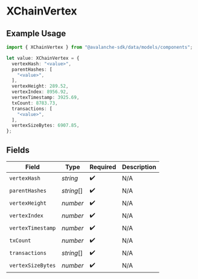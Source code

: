 # XChainVertex

## Example Usage

```typescript
import { XChainVertex } from "@avalanche-sdk/data/models/components";

let value: XChainVertex = {
  vertexHash: "<value>",
  parentHashes: [
    "<value>",
  ],
  vertexHeight: 289.52,
  vertexIndex: 8956.92,
  vertexTimestamp: 3925.69,
  txCount: 8783.73,
  transactions: [
    "<value>",
  ],
  vertexSizeBytes: 6907.85,
};
```

## Fields

| Field              | Type               | Required           | Description        |
| ------------------ | ------------------ | ------------------ | ------------------ |
| `vertexHash`       | *string*           | :heavy_check_mark: | N/A                |
| `parentHashes`     | *string*[]         | :heavy_check_mark: | N/A                |
| `vertexHeight`     | *number*           | :heavy_check_mark: | N/A                |
| `vertexIndex`      | *number*           | :heavy_check_mark: | N/A                |
| `vertexTimestamp`  | *number*           | :heavy_check_mark: | N/A                |
| `txCount`          | *number*           | :heavy_check_mark: | N/A                |
| `transactions`     | *string*[]         | :heavy_check_mark: | N/A                |
| `vertexSizeBytes`  | *number*           | :heavy_check_mark: | N/A                |